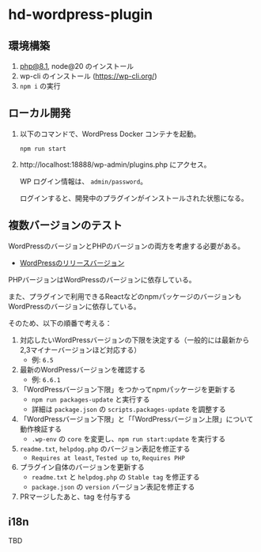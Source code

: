 # hd-wordpress-plugin

## 環境構築

1. php@8.1, node@20 のインストール
2. wp-cli のインストール (https://wp-cli.org/)
3. `npm i` の実行

## ローカル開発

1. 以下のコマンドで、WordPress Docker コンテナを起動。

   ```console
   npm run start
   ```

2. http://localhost:18888/wp-admin/plugins.php にアクセス。

   WP ログイン情報は、 `admin/password`。

   ログインすると、開発中のプラグインがインストールされた状態になる。


## 複数バージョンのテスト

WordPressのバージョンとPHPのバージョンの両方を考慮する必要がある。

- [WordPressのリリースバージョン](https://github.com/WordPress/wordpress-develop/tags)

PHPバージョンはWordPressのバージョンに依存している。

また、プラグインで利用できるReactなどのnpmパッケージのバージョンもWordPressのバージョンに依存している。

そのため、以下の順番で考える：

1. 対応したいWordPressバージョンの下限を決定する（一般的には最新から2,3マイナーバージョンほど対応する）
   - 例: `6.5`
1. 最新のWordPressバージョンを確認する
   - 例: `6.6.1`
1. 「WordPressバージョン下限」をつかってnpmパッケージを更新する
   - `npm run packages-update` と実行する
   - 詳細は `package.json` の `scripts.packages-update` を調整する
1. 「WordPressバージョン下限」と「「WordPressバージョン上限」について動作検証する
   - `.wp-env` の `core` を変更し、`npm run start:update` を実行する
1. `readme.txt`, `helpdog.php` のバージョン表記を修正する
   - `Requires at least`, `Tested up to`, `Requires PHP`
1. プラグイン自体のバージョンを更新する
   - `readme.txt` と `helpdog.php` の `Stable tag` を修正する
   - `package.json` の `version` バージョン表記を修正する
1. PRマージしたあと、tag を付与する

## i18n

TBD

